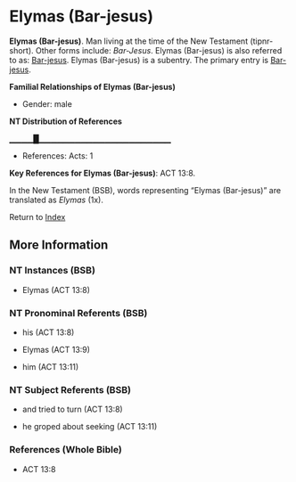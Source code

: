 # Elymas (Bar-jesus)
**Elymas (Bar-jesus)**. 
Man living at the time of the New Testament (tipnr-short). 
Other forms include: 
*Bar-Jesus*. 
Elymas (Bar-jesus) is also referred to as: 
[Bar-jesus](Bar-jesus.md). 
Elymas (Bar-jesus) is a subentry. The primary entry is 
[Bar-jesus](Bar-jesus.md). 




**Familial Relationships of Elymas (Bar-jesus)**


* Gender: male


**NT Distribution of References**

▁▁▁▁█▁▁▁▁▁▁▁▁▁▁▁▁▁▁▁▁▁▁▁▁▁▁
* References: Acts: 1



**Key References for Elymas (Bar-jesus)**: 
ACT 13:8. 




In the New Testament (BSB), words representing “Elymas (Bar-jesus)” are translated as 
*Elymas* (1x). 


Return to [Index](00-Index.md)

## More Information

### NT Instances (BSB)

* Elymas (ACT 13:8)



### NT Pronominal Referents (BSB)

* his (ACT 13:8)

* Elymas (ACT 13:9)

* him (ACT 13:11)



### NT Subject Referents (BSB)

* and tried to turn (ACT 13:8)

* he groped about seeking (ACT 13:11)



### References (Whole Bible)

* ACT 13:8



